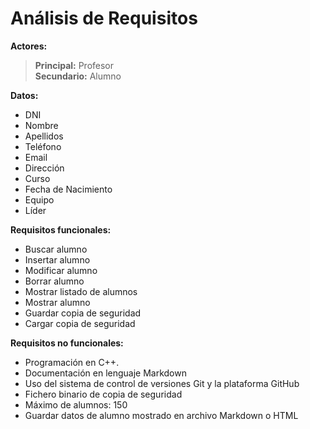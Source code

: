 # Análisis de Requisitos

**Actores:**

>**Principal:** Profesor   
>**Secundario:** Alumno

**Datos:**

* DNI
* Nombre
* Apellidos
* Teléfono
* Email
* Dirección
* Curso
* Fecha de Nacimiento
* Equipo
* Líder

**Requisitos funcionales:**

* Buscar alumno
* Insertar alumno
* Modificar alumno
* Borrar alumno
* Mostrar listado de alumnos
* Mostrar alumno
* Guardar copia de seguridad
* Cargar copia de seguridad

**Requisitos no funcionales:**

* Programación en C++.
* Documentación en lenguaje Markdown
* Uso del sistema de control de versiones Git y la plataforma GitHub
* Fichero binario de copia de seguridad
* Máximo de alumnos: 150
* Guardar datos de alumno mostrado en archivo Markdown o HTML
